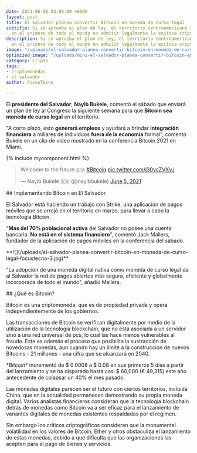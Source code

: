 ```yaml
---
date: 2021-06-06 03:00:00 +0000
layout: post
title: El Salvador planea convertir Bitcoin en moneda de curso legal
subtitle: Si se aprueba el plan de ley, el territorio centroamericano se convertirá
  en el primero de todo el mundo en admitir legalmente la exitosa criptomoneda.
description: Si se aprueba el plan de ley, el territorio centroamericano se convertirá
  en el primero de todo el mundo en admitir legalmente la exitosa criptomoneda.
image: "/uploads/el-salvador-planea-convertir-bitcoin-en-moneda-de-curso-legal-focustecno.jpg"
optimized_image: "/uploads/mini-el-salvador-planea-convertir-bitcoin-en-moneda-de-curso-legal-focustecno.jpg"
category: Cripto
tags:
- criptomonedas
- el salvador
author: FocusTecno

---
```

El **presidente del Salvador**, **Nayib Bukele**, comentó el sábado que enviará un plan de ley al Congreso la siguiente semana para que **Bitcoin sea moneda de curso legal** en el territorio.

"A corto plazo, esto **generará empleos** y ayudará a brindar **integración financiera** a millares de individuos **fuera de la economía** formal", comentó Bukele en un clip de video mostrado en la conferencia Bitcoin 2021 en Miami.  

{% include mycomponent.html %}

<blockquote class="twitter-tweet"><p lang="en" dir="ltr">Welcome to the future 🇸🇻 <a href="[https://twitter.com/hashtag/Bitcoin?src=hash&ref_src=twsrc%5Etfw](https://twitter.com/hashtag/Bitcoin?src=hash&ref_src=twsrc%5Etfw "https://twitter.com/hashtag/Bitcoin?src=hash&ref_src=twsrc%5Etfw")">#Bitcoin</a> <a href="https://t.co/j30vcZVXvJ">pic.twitter.com/j30vcZVXvJ</a></p>— Nayib Bukele 🇸🇻 (@nayibbukele) <a href="[https://twitter.com/nayibbukele/status/1401327906178191366?ref_src=twsrc%5Etfw](https://twitter.com/nayibbukele/status/1401327906178191366?ref_src=twsrc%5Etfw "https://twitter.com/nayibbukele/status/1401327906178191366?ref_src=twsrc%5Etfw")">June 5, 2021</a></blockquote> <script async src="[https://platform.twitter.com/widgets.js](https://platform.twitter.com/widgets.js "https://platform.twitter.com/widgets.js")" charset="utf-8"></script>

\## Implementando Bitcoin en El Salvador

El Salvador está haciendo un trabajo con Strike, una aplicación de pagos móviles que se arrojó en el territorio en marzo, para llevar a cabo la tecnología Bitcoin.

"**Más del 70% poblacional activa** del Salvador no posee una cuenta bancaria. **No está en el sistema financiero**", comentó Jack Mallers, fundador de la aplicación de pagos móviles en la conferencia del sábado.

\**!\[\](/uploads/el-salvador-planea-convertir-bitcoin-en-moneda-de-curso-legal-focustecno-3.jpg)**

"La adopción de una moneda digital nativa como moneda de curso legal da al Salvador la red de pagos abiertos más segura, eficiente y globalmente incorporada de todo el mundo", añadió Mallers.

\## ¿Qué es Bitcoin?

Bitcoin es una criptomoneda, que es de propiedad privada y opera independientemente de los gobiernos.

Las transacciones de Bitcoin se verifican digitalmente por medio de la utilización de la tecnología blockchain, que no está asociada a un servidor sino a una red universal de pcs, lo cual las hace menos vulnerables al fraude. Este es además el proceso que posibilita la sustracción de novedosas monedas, aun cuando hay un límite a la construcción de nuevos Bitcoins - 21 millones - una cifra que se alcanzará en 2040.

\**Bitcoin** incrementó de $ 0.0008 a $ 0.08 en sus primeros 5 días a partir del lanzamiento y se ha disparado hasta casi $ 60,000 (€ 49,315) este año antecedente de colapsar un 40% el mes pasado.

Las monedas digitales parecen ser el futuro con ciertos territorios, incluida China, que en la actualidad permanecen demostrando su propia moneda digital. Varios analistas financieros consideran que la tecnología blockchain detrás de monedas como Bitcoin va a ser eficaz para el lanzamiento de variantes digitales de monedas existentes respaldadas por el regimen.

Sin embargo los críticos criptográficos consideran que la monumental volatilidad en los valores de Bitcoin, Ether y otros obstaculiza el lanzamiento de estas monedas, debido a que dificulta que las organizaciones las acepten para el pago de bienes y servicios.